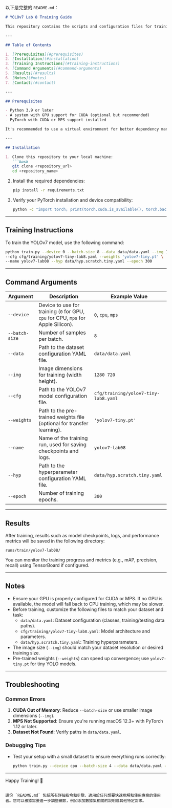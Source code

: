 以下是完整的 `README.md`：

```markdown
# YOLOv7 Lab 8 Training Guide

This repository contains the scripts and configuration files for training a YOLOv7 model tailored for Lab 8. Follow the instructions below to set up your environment and train the model effectively.

---

## Table of Contents

1. [Prerequisites](#prerequisites)
2. [Installation](#installation)
3. [Training Instructions](#training-instructions)
4. [Command Arguments](#command-arguments)
5. [Results](#results)
6. [Notes](#notes)
7. [Contact](#contact)

---

## Prerequisites

- Python 3.9 or later
- A system with GPU support for CUDA (optional but recommended)
- PyTorch with CUDA or MPS support installed

It's recommended to use a virtual environment for better dependency management.

---

## Installation

1. Clone this repository to your local machine:
   ```bash
   git clone <repository_url>
   cd <repository_name>
   ```

2. Install the required dependencies:
   ```bash
   pip install -r requirements.txt
   ```

3. Verify your PyTorch installation and device compatibility:
   ```bash
   python -c "import torch; print(torch.cuda.is_available(), torch.backends.mps.is_available())"
   ```

---

## Training Instructions

To train the YOLOv7 model, use the following command:

```bash
python train.py --device 0 --batch-size 8 --data data/data.yaml --img 1280 720 \
--cfg cfg/training/yolov7-tiny-lab8.yaml --weights 'yolov7-tiny.pt' \
--name yolov7-lab08 --hyp data/hyp.scratch.tiny.yaml --epoch 300
```

---

## Command Arguments

| Argument                 | Description                                                                                 | Example Value                |
|--------------------------|---------------------------------------------------------------------------------------------|------------------------------|
| `--device`               | Device to use for training (`0` for GPU, `cpu` for CPU, `mps` for Apple Silicon).          | `0`, `cpu`, `mps`           |
| `--batch-size`           | Number of samples per batch.                                                               | `8`                          |
| `--data`                 | Path to the dataset configuration YAML file.                                               | `data/data.yaml`             |
| `--img`                  | Image dimensions for training (width height).                                              | `1280 720`                   |
| `--cfg`                  | Path to the YOLOv7 model configuration file.                                               | `cfg/training/yolov7-tiny-lab8.yaml` |
| `--weights`              | Path to the pre-trained weights file (optional for transfer learning).                     | `'yolov7-tiny.pt'`           |
| `--name`                 | Name of the training run, used for saving checkpoints and logs.                            | `yolov7-lab08`               |
| `--hyp`                  | Path to the hyperparameter configuration YAML file.                                        | `data/hyp.scratch.tiny.yaml` |
| `--epoch`                | Number of training epochs.                                                                 | `300`                        |

---

## Results

After training, results such as model checkpoints, logs, and performance metrics will be saved in the following directory:

```
runs/train/yolov7-lab08/
```

You can monitor the training progress and metrics (e.g., mAP, precision, recall) using TensorBoard if configured.

---

## Notes

- Ensure your GPU is properly configured for CUDA or MPS. If no GPU is available, the model will fall back to CPU training, which may be slower.
- Before training, customize the following files to match your dataset and task:
  - `data/data.yaml`: Dataset configuration (classes, training/testing data paths).
  - `cfg/training/yolov7-tiny-lab8.yaml`: Model architecture and parameters.
  - `data/hyp.scratch.tiny.yaml`: Training hyperparameters.
- The image size (`--img`) should match your dataset resolution or desired training size.
- Pre-trained weights (`--weights`) can speed up convergence; use `yolov7-tiny.pt` for tiny YOLO models.

---

## Troubleshooting

### Common Errors

1. **CUDA Out of Memory**: Reduce `--batch-size` or use smaller image dimensions (`--img`).
2. **MPS Not Supported**: Ensure you're running macOS 12.3+ with PyTorch 1.12 or later.
3. **Dataset Not Found**: Verify paths in `data/data.yaml`.

### Debugging Tips

- Test your setup with a small dataset to ensure everything runs correctly:
  ```bash
  python train.py --device cpu --batch-size 4 --data data/data.yaml --img 640 480 --epoch 10
  ```

---


Happy Training! 🚀
```

這份 `README.md` 包括所有詳細指令和步驟，適用於任何想要快速瞭解和使用專案的使用者。您可以根據需要進一步調整細節，例如添加數據集相關的說明或其他特定需求。